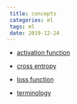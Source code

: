 ```yaml
---
 title: concepts
 categories: ml
 tags: ml
 date: 2019-12-24
---
```


- [activation function](activation_function.md)
- [cross entropy](cross_entropy.md)
- [loss function](loss_function.md)


- [terminology](terminology.md)



